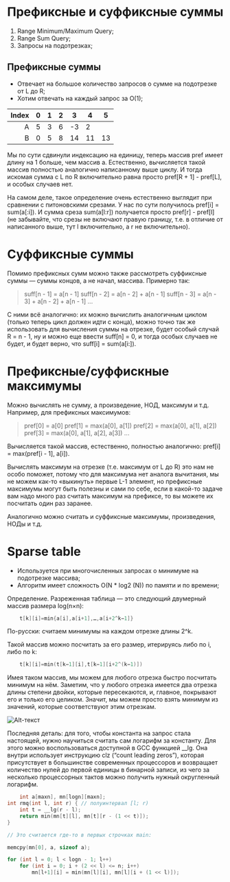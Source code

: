# Префиксные и суффиксные суммы
1. Range Minimum/Maximum Query;
2. Range Sum Query;
3. Запросы на подотрезках;
## Префиксные суммы
* Отвечает на большое количество запросов о сумме на подотрезке от L до R;
* Хотим отвечать на каждый запрос за O(1);

|Index | 0      |   1  | 2    |    3 | 4     | 5     |
|-----:|--------|------|------|------|-------|-------|
|     A|  5     |     3| 6    |    -3|  2    |       |
|     B| 0      |     5|   8  |    14|    11 |  13   |

Мы по сути сдвинули индексацию на единицу, теперь массив pref имеет длину на 1 больше, чем массив a. Естественно, вычисляется такой массив полностью аналогично написанному выше циклу. И тогда искомая сумма с L по R включительно равна просто pref[R + 1] - pref[L], и особых случаев нет.

На самом деле, такое определение очень естественно выглядит при сравнении с питоновскими срезами. У нас по сути получилось pref[i] = sum(a[:i]). И сумма среза sum(a[l:r]) получается просто pref[r] - pref[l] (не забывайте, что срезы не включают правую границу, т.е. в отличие от написанного выше, тут l включительно, а r не включительно).

# Суффиксные суммы
Помимо префиксных сумм можно также рассмотреть суффиксные суммы — суммы концов, а не начал, массива. Примерно так:

>suff[n - 1] = a[n - 1]
suff[n - 2] = a[n - 2] + a[n - 1]
suff[n - 3] = a[n - 3] + a[n - 2] + a[n - 1]
...

С ними всё аналогично: их можно вычислить аналогичным циклом (только теперь цикл должен идти с конца), можно точно так же использовать для вычисления суммы на отрезке, будет особый случай R = n - 1, ну и можно еще ввести suff[n] = 0, и тогда особых случаев не будет, и будет верно, что suff[i] = sum(a[i:]).

# Префиксные/суффискные максимумы
Можно вычислять не сумму, а произведение, НОД, максимум и т.д. Например, для префиксных максимумов:
> pref[0] = a[0]
pref[1] = max(a[0], a[1])
pref[2] = max(a[0], a[1], a[2])
pref[3] = max(a[0], a[1], a[2], a[3])
...

Вычисляется такой массив, естественно, полностью аналогично: pref[i] = max(pref[i - 1], a[i]).

Вычислять максимум на отрезке (т.е. максимум от L до R) это нам не особо поможет, потому что для максимума нет аналога вычитания, мы не можем как-то «выкинуть» первые L-1 элемент, но префиксные максимумы могут быть полезны и сами по себе, если в какой-то задаче вам надо много раз считать максимум на префиксе, то вы можете их посчитать один раз заранее.

Аналогично можно считать и суффиксные максимумы, произведения, НОДы и т.д.

# Sparse table
* Используется при многочисленных запросах о минимуме на подотрезке массива;
* Алгоритм имеет сложность О(N * log2 (N)) по памяти и по времени;

Определение. Разреженная таблица — это следующий двумерный массив размера log(n×n):

```cpp
    t[k][i]=min{a[i],a[i+1],…,a[i+2^k−1]}
```

По-русски: считаем минимумы на каждом отрезке длины 2^k.

Такой массив можно посчитать за его размер, итерируясь либо по i, либо по k:
```cpp
    t[k][i]=min(t[k−1][i],t[k−1][i+2^(k−1)])
```

Имея таком массив, мы можем для любого отрезка быстро посчитать минимум на нём. Заметим, что у любого отрезка имеется два отрезка длины степени двойки, которые пересекаются, и, главное, покрывают его и только его целиком. Значит, мы можем просто взять минимум из значений, которые соответствуют этим отрезкам.

![Alt-текст](https://ru.algorithmica.org/cs/range-queries/img/sparse-table.png "Орк")

Последняя деталь: для того, чтобы константа на запрос стала настоящей, нужно научиться считать сам логарифм за константу. Для этого можно воспользоваться доступной в GCC функцией __lg. Она внутри использует инструкцию clz (“count leading zeros”), которая присутствует в большинстве современных процессоров и возвращает количество нулей до первой единицы в бинарной записи, из чего за несколько процессорных тактов можно получить нужный округленный логарифм.

```cpp
    int a[maxn], mn[logn][maxn];
int rmq(int l, int r) { // полуинтервал [l; r)
    int t = __lg(r - l);
    return min(mn[t][l], mn[t][r - (1 << t)]);
}

// Это считается где-то в первых строчках main:

memcpy(mn[0], a, sizeof a);

for (int l = 0; l < logn - 1; l++)
    for (int i = 0; i + (2 << l) <= n; i++)
        mn[l+1][i] = min(mn[l][i], mn[l][i + (1 << l)]);
```
